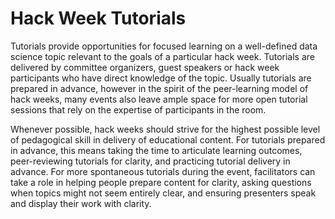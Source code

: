 # Hack Week Tutorials

Tutorials provide opportunities for focused learning on a well-defined data science topic relevant to the goals of a particular hack week. Tutorials are delivered by committee organizers, guest speakers or hack week participants who have direct knowledge of the topic. Usually tutorials are prepared in advance, however in the spirit of the peer-learning model of hack weeks, many events also leave ample space for more open tutorial sessions that rely on the expertise of participants in the room. 

Whenever possible, hack weeks should strive for the highest possible level of pedagogical skill in delivery of educational content. For tutorials prepared in advance, this means taking the time to articulate learning outcomes, peer-reviewing tutorials for clarity, and practicing tutorial delivery in advance. For more spontaneous tutorials during the event, facilitators can take a role in helping people prepare content for clarity, asking questions when topics might not seem entirely clear, and ensuring presenters speak and display their work with clarity.  

